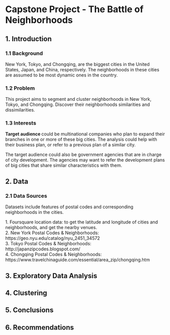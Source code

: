 <!DOCTYPE HTML>
<html lang="en">
<body>
	<h1> Capstone Project - The Battle of Neighborhoods </h1>
	<h2> 1. Introduction </h2>
	<h3> 1.1 Background </h3>
	<p>
		New York, Tokyo, and Chongqing, are the biggest cities in the United States, Japan, and China, respectively. The neighborhoods in these cities are assumed to be most dynamic ones in the country.
	<h3> 1.2 Problem </h3>
	<p>
		This project aims to segment and cluster neighborhoods in New York, Tokyo, and Chongqing. Discover their neighborhoods similarities and dissimilarities.
	<h3> 1.3 Interests </h3>
	<p>
		<b> Target audience </b> could be multinational companies who plan to expand their branches in one or more of these big cities. The analysis could help with their business plan, or refer to a previous plan of a similar city. 
	</p>
	<p>
		The target audience could also be government agencies that are in charge of city development. The agencies may want to refer the development plans of big cities that share similar characteristics with them.
	</p>	
	<h2> 2. Data </h2>
	<h3> 2.1 Data Sources </h3>
	<p>
		Datasets include features of postal codes and corresponding neighborhoods in the cities.
	</p>
	<p>
		1. Foursquare location data: to get the latitude and longitude of cities and neighborhoods, and get the nearby venues. </br>
		2. New York Postal Codes & Neighborhoods: https://geo.nyu.edu/catalog/nyu_2451_34572 </br>
		3. Tokyo Postal Codes & Neighborhoods: http://japanzipcodes.blogspot.com/ </br>
		4. Chongqing Postal Codes & Neighborhoods: https://www.travelchinaguide.com/essential/area_zip/chongqing.htm </br>
	</p>
	<h2> 3. Exploratory Data Analysis </h2>
	<h2> 4. Clustering </h2>
	<h2> 5. Conclusions </h2>
	<h2> 6. Recommendations </h2>
</body>
</html>
